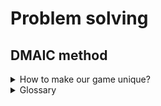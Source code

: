 # Problem solving

## DMAIC method

<details>

<summary>How to make our game unique?</summary>

### Define our problem

Our game lacks unique features that set it apart from other similar games, which may negatively affect its appeal to potential players.

### Measure our problem

To define what can make our game unique we have been looking for some data on different platform to target the frustration points of the players in the tower defense game. We also asked some players to share with us what they would, what they like or dislike in this type of game.

- **Players feedback:** We have collected different feedbacks from players (written and oral opinions) that we have reported in the table below by separating the positive and negative points.

| Positive                  | Negative                               |
|---------------------------|----------------------------------------|
| Random and infinite waves | Can be repetitive and predictible      |
| Have an IDLE system       | No real story or context               |
| You can play offline      | Requires too much investment           |
| Infinite game             | All game of this type are very similar |
| Competition in game       | No real strategy                       |
| Free or freenium          | Pay to win                             |
| Prestige system           | Too easy                               |
| Share with your friends   | Too short                              |

Plus, we have been looking for what make a good game in the last few years according to the players and the trends in video game and in tower defense game.

- Customization/personalization in game
- Easy to use and understandable
- UX/UI design
- Continuous challenge
- Be rewarded as a player (achievements, ...)
- Regurlaly updated with new events or patch
- Online multiplayer
- Competition
- Compatibility
- Difficulty system
  
### Analyze our problem

Once our data collecting we create a SWOT matrice to organize them.

<img src="./images/SWOT.png"  width="550" height="450">

### Improve what we have

Based on our analysis we have planned to add the following features:

- IDLE game
- Skill tree
- Achievements
<!-- - "bestiaire" -->
- Our own Prestige system
- Compatibility between MAC and Windows
- UX/UI interface and tutorial
- Story telling

### The control

We explain our game with all the points said before and it was validated, we also exchange with some players of tower defense and they was interesting in our game and these new features.

We will still have to test its features once they are implemented in our game.

</details>

<details>

<summary>Glossary</summary>

| Word                                                    | Definition                                                                                                                                                        | Sources                                                                                                                                                                  |
|---------------------------------------------------------|-------------------------------------------------------------------------------------------------------------------------------------------------------------------|--------------------------------------------------------------------------------------------------------------------------------------------------------------------------|
| DMAIC (Define, Measure, Analyze, Improve, Control)      | In problem solving, the DMAIC method is a roadmap that can be used for any projects or quality improvements that need to be made.                                 | [DMAIC method](https://asq.org/quality-resources/dmaic#:~:text=What%20Does%20DMAIC%20Stand%20For,(internal%20and%20external)%20requirements.)                            |
| SWOT (Strength, Weakness, Opportunity, Threart) matrice | In problem solving, a SWOT is a matrice to identify the internal and external factors that are helpful and harmful to addressing the problems at hand             | [SWOT analysis](https://www.chiroeco.com/how-to-solve-your-biggest-problems-with-swot-analysis/)                                                                         |
| Freenium                                                | It is a type of business model that offers basic features of a product or service to users at no cost and charges a premium for supplemental or advanced features | [Freenium](https://www.investopedia.com/terms/f/freemium.asp#:~:text=our%20editorial%20policies-,What%20Is%20Freemium%3F,for%20supplemental%20or%20advanced%20features.) |
| Pay to win                                              | A game in where paying players have a clear advantage over non-paying players                                                                                     | [Pay to win](https://www.macmillandictionary.com/dictionary/british/pay-to-win)                                                                                          |

</details>
